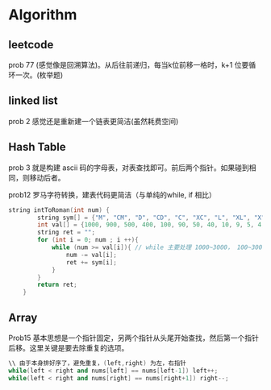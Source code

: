 # Algorithm

## leetcode

prob 77 (感觉像是回溯算法)。从后往前递归，每当k位前移一格时，k+1 位要循环一次。(枚举题)

## linked list 

prob 2 感觉还是重新建一个链表更简洁(虽然耗费空间)

## Hash Table

prob 3 就是构建 ascii 码的字母表，对表查找即可。前后两个指针。如果碰到相同，则移动后者。

prob12 罗马字符转换，建表代码更简洁（与单纯的while, if 相比）

```c++
string intToRoman(int num) {
        string sym[] = {"M", "CM", "D", "CD", "C", "XC", "L", "XL", "X", "IX", "V", "IV", "I"};
        int val[] = {1000, 900, 500, 400, 100, 90, 50, 40, 10, 9, 5, 4, 1};
        string ret = "";
        for (int i = 0; num ; i ++){
            while (num >= val[i]){ // while 主要处理 1000~3000， 100~300， 10~30， 1~3
                num -= val[i];
                ret += sym[i];
            }
        }
        return ret;
    }
```

## Array

Prob15 基本思想是一个指针固定，另两个指针从头尾开始查找，然后第一个指针后移。这里关键是要去除重复的选项。

```c++
\\ 由于本身排好序了，避免重复，(left,right) 为左，右指针
while(left < right and nums[left] == nums[left-1]) left++;
while(left < right and nums[right] == nums[right+1]) right--;
```

